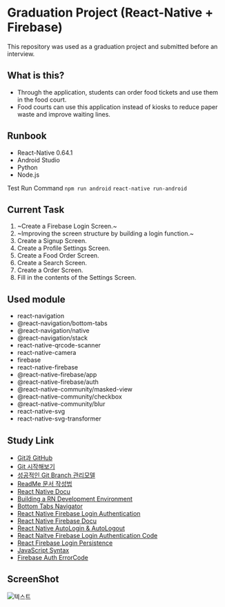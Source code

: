# Graduation Project (React-Native + Firebase)

This repository was used as a graduation project and submitted before an interview.

## What is this?
* Through the application, students can order food tickets and use them in the food court.
* Food courts can use this application instead of kiosks to reduce paper waste and improve waiting lines.

## Runbook
* React-Native 0.64.1
* Android Studio
* Python
* Node.js

Test Run Command
`npm run android` `react-native run-android`

## Current Task
1. ~Create a Firebase Login Screen.~
2. ~Improving the screen structure by building a login function.~
3. Create a Signup Screen.
4. Create a Profile Settings Screen.
5. Create a Food Order Screen.
6. Create a Search Screen.
7. Create a Order Screen.
8. Fill in the contents of the Settings Screen.

## Used module
* react-navigation
* @react-navigation/bottom-tabs
* @react-navigation/native
* @react-navigation/stack
* react-native-qrcode-scanner
* react-native-camera
* firebase
* react-native-firebase
* @react-native-firebase/app
* @react-native-firebase/auth
* @react-native-community/masked-view
* @react-native-community/checkbox
* @react-native-community/blur
* react-native-svg
* react-native-svg-transformer

## Study Link
* [Git과 GitHub](https://brunch.co.kr/@anonymdevoo/3)
* [Git 시작해보기](https://brunch.co.kr/@anonymdevoo/4)
* [성공적인 Git Branch 관리모델](http://amazingguni.github.io/blog/2016/03/git-branch-%EA%B7%9C%EC%B9%99)
* [ReadMe 문서 작성법](https://happybono.wordpress.com/2018/01/03/tip-markdown-%EC%9D%84-%EC%9D%B4%EC%9A%A9%ED%95%9C-readme-%EB%AC%B8%EC%84%9C-%EC%9E%91%EC%84%B1%EB%B2%95/)
* [React Native Docu](https://reactnative.dev/docs/0.64/getting-started)
* [Building a RN Development Environment](https://dev-yakuza.posstree.com/ko/react-native/install-on-windows/)
* [Bottom Tabs Navigator](https://reactnavigation.org/docs/bottom-tab-navigator/)
* [React Native Firebase Login Authentication](https://www.youtube.com/watch?v=cFgoSrOui2M)
* [React Native Firebase Docu](https://rnfirebase.io/)
* [React Native AutoLogin & AutoLogout](https://wordbe.tistory.com/entry/React-Native-Auth-%EC%9E%90%EB%8F%99%EB%A1%9C%EA%B7%B8%EC%9D%B8-%EC%9E%90%EB%8F%99%EB%A1%9C%EA%B7%B8%EC%95%84%EC%9B%83)
* [React Naitve Firebase Login Authentication Code](https://github.com/itzpradip/react-native-firebase-social-app)
* [React Firebase Login Persistence](https://velog.io/@cyongchoi/Firebase-%EB%A1%9C-%ED%94%84%EB%A1%9C%EC%A0%9D%ED%8A%B8-%EB%A7%8C%EB%93%A4%EA%B8%B0-1)
* [JavaScript Syntax](https://blex.me/@baealex/%EC%9E%90%EB%B0%94%EC%8A%A4%ED%81%AC%EB%A6%BD%ED%8A%B8javascript-%EA%B8%B0%EB%B3%B8-%EB%AC%B8%EB%B2%95-%EC%A0%95%EB%A6%AC)
* [Firebase Auth ErrorCode](https://firebase.google.com/docs/reference/js/v8/firebase.auth.Auth#error-codes_3)

## ScreenShot
![텍스트](https://github.com/westreed/FoodCourt/blob/master/screenshot.png)
